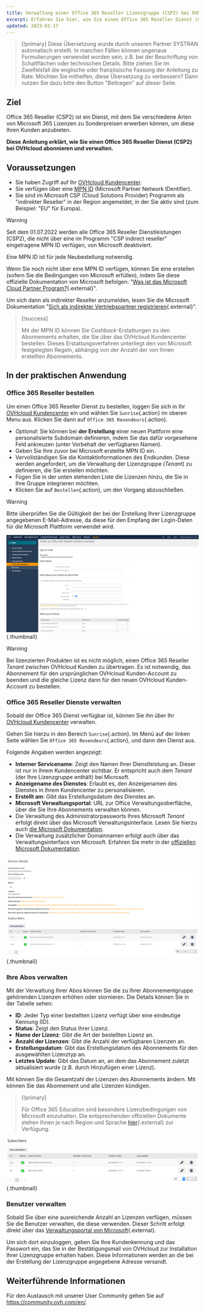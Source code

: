 ```yaml
---
title: Verwaltung einer Office 365 Reseller Lizenzgruppe (CSP2) bei OVHcloud
excerpt: Erfahren Sie hier, wie Sie einen Office 365 Reseller Dienst (CSP2) bei OVHcloud abonnieren und verwalten
updated: 2023-01-17
---
```


> [!primary]
> Diese Übersetzung wurde durch unseren Partner SYSTRAN automatisch erstellt. In manchen Fällen können ungenaue Formulierungen verwendet worden sein, z.B. bei der Beschriftung von Schaltflächen oder technischen Details. Bitte ziehen Sie im Zweifelsfall die englische oder französische Fassung der Anleitung zu Rate. Möchten Sie mithelfen, diese Übersetzung zu verbessern? Dann nutzen Sie dazu bitte den Button "Beitragen" auf dieser Seite.
>


## Ziel

Office 365 Reseller (CSP2) ist ein Dienst, mit dem Sie verschiedene Arten von Microsoft 365 Lizenzen zu Sonderpreisen erwerben können, um diese Ihren Kunden anzubieten.

**Diese Anleitung erklärt, wie Sie einen Office 365 Reseller Dienst (CSP2) bei OVHcloud abonnieren und verwalten.**

## Voraussetzungen

- Sie haben Zugriff auf Ihr [OVHcloud Kundencenter](https://www.ovh.com/auth/?action=gotomanager&from=https://www.ovh.de/&ovhSubsidiary=de).
- Sie verfügen über eine [MPN ID](https://learn.microsoft.com/de-de/partner-center/mpn-create-a-partner-center-account) (Microsoft Partner Network IDentifier). 
- Sie sind im Microsoft CSP (Cloud Solutions Provider) Programm als "indirekter Reseller" in der Region angemeldet, in der Sie aktiv sind (zum Beispiel: "EU" für Europa).

> [!warning]
>
> Seit dem 01.07.2022 werden alle Office 365 Reseller Dienstleistungen (CSP2), die nicht über eine im Programm "CSP indirect reseller" eingetragene MPN ID verfügen, von Microsoft deaktiviert.
>
> Eine MPN ID ist für jede Neubestellung notwendig.
>

Wenn Sie noch nicht über eine MPN ID verfügen, können Sie eine erstellen (sofern Sie die Bedingungen von Microsoft erfüllen), indem Sie diese offizielle Dokumentation von Microsoft befolgen: "[Was ist das Microsoft Cloud Partner Program?](https://learn.microsoft.com/de-de/partner-center/mpn-create-a-partner-center-account){.external}".

Um sich dann als indirekter Reseller anzumelden, lesen Sie die Microsoft Dokumentation "[Sich als indirekter Vertriebspartner registrieren](https://learn.microsoft.com/de-de/partner-center/enrolling-in-the-csp-program#enroll-as-an-indirect-reseller){.external}".

> [!success]
>
> Mit der MPN ID können Sie *Cashback*-Erstattungen zu den Abonnements erhalten, die Sie über das OVHcloud Kundencenter bestellen. Dieses Erstattungsverfahren unterliegt den von Microsoft festgelegten Regeln, abhängig von der Anzahl der von Ihnen erstellten Abonnements.
>

## In der praktischen Anwendung

### Office 365 Reseller bestellen

Um einen Office 365 Reseller Dienst zu bestellen, loggen Sie sich in Ihr [OVHcloud Kundencenter](https://www.ovh.com/auth/?action=gotomanager&from=https://www.ovh.de/&ovhSubsidiary=de) ein und wählen Sie `Sunrise`{.action} im oberen Menu aus. Klicken Sie dann auf `Office 365 Revendeurs`{.action}.

- *Optional*: Sie können bei **der Erstellung** einer neuen Plattform eine personalisierte Subdomain definieren, indem Sie das dafür vorgesehene Feld ankreuzen (unter Vorbehalt der verfügbaren Namen).
- Geben Sie Ihre zuvor bei Microsoft erstellte MPN ID ein.
- Vervollständigen Sie die Kontaktinformationen des Endkunden. Diese werden angefordert, um die Verwaltung der Lizenzgruppe (*Tenant*) zu definieren, die Sie erstellen möchten.
- Fügen Sie in der unten stehenden Liste die Lizenzen hinzu, die Sie in Ihre Gruppe integrieren möchten.
- Klicken Sie auf `Bestellen`{.action}, um den Vorgang abzuschließen.

> [!warning]
> Bitte überprüfen Sie die Gültigkeit der bei der Erstellung Ihrer Lizenzgruppe angegebenen E-Mail-Adresse, da diese für den Empfang der Login-Daten für die Microsoft Plattform verwendet wird.
>

![office365](images/csp2-01.png){.thumbnail}

> [!warning]
> Bei lizenzierten Produkten ist es nicht möglich, einen Office 365 Reseller *Tenant* zwischen OVHcloud Kunden zu übertragen. Es ist notwendig, das Abonnement für den ursprünglichen OVHcloud Kunden-Account zu beenden und die gleiche Lizenz dann für den neuen OVHcloud Kunden-Account zu bestellen.
> 


### Office 365 Reseller Dienste verwalten

Sobald der Office 365 Dienst verfügbar ist, können Sie ihn über Ihr [OVHcloud Kundencenter](https://www.ovh.com/auth/?action=gotomanager&from=https://www.ovh.de/&ovhSubsidiary=de) verwalten.

Gehen Sie hierzu in den Bereich `Sunrise`{.action}. Im Menü auf der linken Seite wählen Sie `Office 365 Revendeurs`{.action}, und dann den Dienst aus.

Folgende Angaben werden angezeigt:

- **Interner Servicename**: Zeigt den Namen Ihrer Dienstleistung an. Dieser ist nur in Ihrem Kundencenter sichtbar. Er entspricht auch dem *Tenant* (der Ihre Lizenzgruppe enthält) bei Microsoft.
- **Anzeigename des Dienstes**: Erlaubt es, den Anzeigenamen des Dienstes in Ihrem Kundencenter zu personalisieren.
- **Erstellt am**: Gibt das Erstellungsdatum des Dienstes an.
- **Microsoft Verwaltungsportal**: URL zur Office Verwaltungsoberfläche, über die Sie Ihre Abonnements verwalten können.
- Die Verwaltung des Administratorpassworts Ihres Microsoft *Tenant* erfolgt direkt über das Microsoft Verwaltungsinterface. Lesen Sie hierzu auch [die Microsoft Dokumentation](https://support.microsoft.com/de-de/account-billing/zur%C3%BCcksetzen-eines-vergessenen-kennworts-f%C3%BCr-ihr-microsoft-konto-eff4f067-5042-c1a3-fe72-b04d60556c37).
- Die Verwaltung zusätzlicher Domainnamen erfolgt auch über das Verwaltungsinterface von Microsoft. Erfahren Sie mehr in der [offiziellen Microsoft Dokumentation](https://support.microsoft.com/de-de/office/hinzuf%C3%BCgen-ihrer-dom%C3%A4ne-zu-office-365-cd74b4fa-6d34-4669-9937-ed178ac84515).

![office365](images/sunrise_office365_CSP2_services_details.png){.thumbnail}

### Ihre Abos verwalten

Mit der Verwaltung Ihrer Abos können Sie die zu Ihrer Abonnementgruppe gehörenden Lizenzen erhöhen oder stornieren. Die Details können Sie in der Tabelle sehen:

- **ID**: Jeder Typ einer bestellten Lizenz verfügt über eine eindeutige Kennung (ID).
- **Status**: Zeigt den Status Ihrer Lizenz.
- **Name der Lizenz**: Gibt die Art der bestellten Lizenz an.
- **Anzahl der Lizenzen**: Gibt die Anzahl der verfügbaren Lizenzen an.
- **Erstellungsdatum**: Gibt das Erstellungsdatum des Abonnements für den ausgewählten Lizenztyp an.
- **Letztes Update**: Gibt das Datum an, an dem das Abonnement zuletzt aktualisiert wurde (z.B. durch Hinzufügen einer Lizenz).

Mit <i class="icons-pen"></i> können Sie die Gesamtzahl der Lizenzen des Abonnements ändern. Mit <i class="icons-bin"></i> können Sie das Abonnement und alle Lizenzen kündigen.

> [!primary]
>
> Für Office 365 Education sind besondere Lizenzbedingungen von Microsoft einzuhalten. Die entsprechenden offiziellen Dokumente stehen Ihnen je nach Region und Sprache [hier](https://www.microsoft.com/licensing/docs){.external} zur Verfügung.
>

![office365](images/sunrise_office365_CSP2_Subscribers.png){.thumbnail}

### Benutzer verwalten

Sobald Sie über eine ausreichende Anzahl an Lizenzen verfügen, müssen Sie die Benutzer verwalten, die diese verwenden. Dieser Schritt erfolgt direkt über das [Verwaltungsportal von Microsoft](https://portal.office.com/Admin/Default.aspx){.external}.

Um sich dort einzuloggen, geben Sie Ihre Kundenkennung und das Passwort ein, das Sie in der Bestätigungsmail von OVHcloud zur Installation Ihrer Lizenzgruppe erhalten haben. Diese Informationen werden an die bei der Erstellung der Lizenzgruppe angegebene Adresse versandt.

## Weiterführende Informationen

Für den Austausch mit unserer User Community gehen Sie auf <https://community.ovh.com/en/>.
